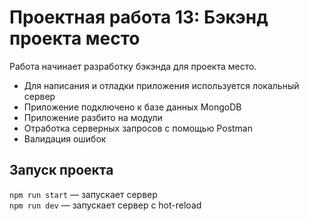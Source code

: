 # Проектная работа 13: Бэкэнд проекта место

Работа начинает разработку бэкэнда для проекта место.
* Для написания и отладки приложения используется локальный сервер
* Приложение подключено к базе данных MongoDB
* Приложение разбито на модули
* Отработка серверных запросов с помощью Postman
* Валидация ошибок 


## Запуск проекта

`npm run start` — запускает сервер   
`npm run dev` — запускает сервер с hot-reload
